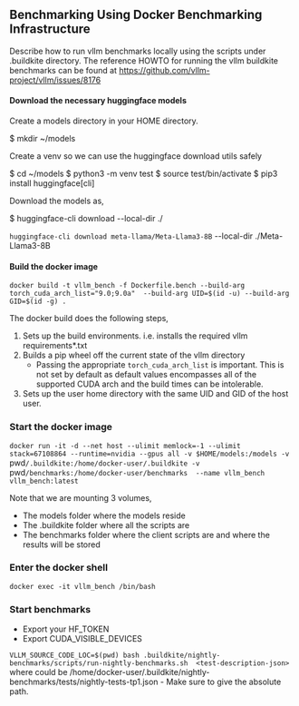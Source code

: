## Benchmarking Using Docker Benchmarking Infrastructure

Describe how to run vllm benchmarks locally using the scripts under .buildkite directory. The reference HOWTO for
running the vllm buildkite benchmarks can be found at https://github.com/vllm-project/vllm/issues/8176


#### Download the necessary huggingface models

Create a models directory in your HOME directory.

$ mkdir ~/models

Create a venv so we can use the huggingface download utils safely

$ cd ~/models
$ python3 -m venv test
$ source test/bin/activate
$ pip3 install huggingface[cli]

Download the models as,

$ huggingface-cli download <model-tag> --local-dir ./<last-part-of-model-tag>

`huggingface-cli download meta-llama/Meta-Llama3-8B` --local-dir ./Meta-Llama3-8B

#### Build the docker image

`docker build -t vllm_bench -f Dockerfile.bench --build-arg torch_cuda_arch_list="9.0;9.0a"  --build-arg UID=$(id -u) --build-arg GID=$(id -g) .`

The docker build does the following steps,
  1. Sets up the build environments. i.e. installs the required vllm requirements*.txt
  2. Builds a pip wheel off the current state of the vllm directory
      - Passing the appropriate `torch_cuda_arch_list` is important. This is not set by default as
        default values encompasses all of the supported CUDA arch and the build times can be intolerable.
  3. Sets up the user home directory with the same UID and GID of the host user.

### Start the docker image

`docker run -it -d --net host --ulimit memlock=-1 --ulimit stack=67108864 --runtime=nvidia --gpus all -v $HOME/models:/models -v `pwd`/.buildkite:/home/docker-user/.buildkite -v `pwd`/benchmarks:/home/docker-user/benchmarks  --name vllm_bench vllm_bench:latest `

Note that we are mounting 3 volumes, 
 - The models folder where the models reside
 - The .buildkite folder where all the scripts are
 - The benchmarks folder where the client scripts are and where the results will be stored 

### Enter the docker shell

`docker exec -it vllm_bench /bin/bash`

### Start benchmarks
- Export your HF_TOKEN
- Export CUDA_VISIBLE_DEVICES

`VLLM_SOURCE_CODE_LOC=$(pwd) bash .buildkite/nightly-benchmarks/scripts/run-nightly-benchmarks.sh  <test-description-json>`
where <test-description-json> could be /home/docker-user/.buildkite/nightly-benchmarks/tests/nightly-tests-tp1.json - Make sure to give the absolute path.

